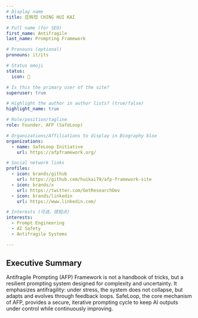 ```yaml
---
# Display name
title: 庄辉恺 CHING HUI KAI

# Full name (for SEO)
first_name: Antifragile
last_name: Prompting Framework

# Pronouns (optional)
pronouns: it/its

# Status emoji
status:
  icon: 📄

# Is this the primary user of the site?
superuser: true

# Highlight the author in author lists? (true/false)
highlight_name: true

# Role/position/tagline
role: Founder, AFP (SafeLoop)

# Organizations/Affiliations to display in Biography blox
organizations:
  - name: SafeLoop Initiative
    url: https://afpframework.org/

# Social network links
profiles:
  - icon: brands/github
    url: https://github.com/huikai79/afp-framework-site
  - icon: brands/x
    url: https://twitter.com/GetResearchDev
  - icon: brands/linkedin
    url: https://www.linkedin.com/

# Interests (可选，简短点)
interests:
  - Prompt Engineering
  - AI Safety
  - Antifragile Systems

---
```


## Executive Summary

Antifragile Prompting (AFP) Framework is not a handbook of tricks, but a resilient prompting system designed for complexity and uncertainty.
It emphasizes antifragility: under stress, the system does not collapse, but adapts and evolves through feedback loops.
SafeLoop, the core mechanism of AFP, provides a secure, iterative prompting cycle to keep AI outputs under control while continuously improving.
